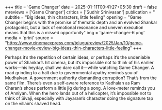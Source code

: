 +++
title = 'Game Changer'
date = 2025-01-11T00:41:27+05:30
draft = false
mreviews = ['Game Changer']
critics = ['Sudhir Srinivasan']
publication = ''
subtitle = "Big ideas, thin characters, little feeling"
opening = "Game Changer begins with the promise of thematic depth and an evolved Shankar protagonist, but a lack of emotional resonance and uneven execution means that this is a missed opportunity"
img = 'game-changer-6.png'
media = 'print'
source = "https://www.cinemaexpress.com/telugu/review/2025/Jan/10/game-changer-movie-review-big-ideas-thin-characters-little-feeling"
+++

Perhaps it’s the repetition of certain ideas, or perhaps it’s the undeniable power of Shankar’s hit cinema, but it’s impossible not to think of his earlier works—his heyday, shall we dare call it—while watching Game Changer. A road grinding to a halt due to governmental apathy reminds you of Mudhalvan. A government authority dismantling corruption? That’s from the same film. There’s even a self-aware reference to Kadhalan as Ram Charan’s shoes perform a little jig during a song. A love-meter reminds you of Anniyan. When the hero lands out of a helicopter, it’s impossible not to think of Sivaji, especially with Jayaram’s character doing the signature tap on the villain’s shaved head.

